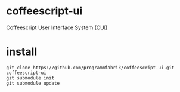 # coffeescript-ui
Coffeescript User Interface System (CUI)

# install

    git clone https://github.com/programmfabrik/coffeescript-ui.git coffeescript-ui
    git submodule init
    git submodule update
